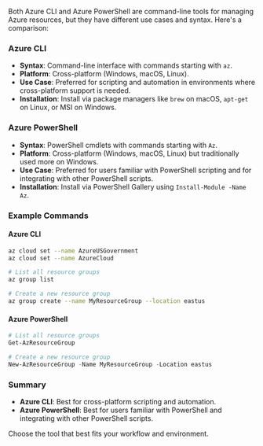 Both Azure CLI and Azure PowerShell are command-line tools for managing Azure resources, but they have different use cases and syntax. Here's a comparison:

### Azure CLI

- **Syntax**: Command-line interface with commands starting with `az`.
- **Platform**: Cross-platform (Windows, macOS, Linux).
- **Use Case**: Preferred for scripting and automation in environments where cross-platform support is needed.
- **Installation**: Install via package managers like `brew` on macOS, `apt-get` on Linux, or MSI on Windows.

### Azure PowerShell

- **Syntax**: PowerShell cmdlets with commands starting with `Az`.
- **Platform**: Cross-platform (Windows, macOS, Linux) but traditionally used more on Windows.
- **Use Case**: Preferred for users familiar with PowerShell scripting and for integrating with other PowerShell scripts.
- **Installation**: Install via PowerShell Gallery using `Install-Module -Name Az`.

### Example Commands

#### Azure CLI

```sh
az cloud set --name AzureUSGovernment
az cloud set --name AzureCloud

# List all resource groups
az group list

# Create a new resource group
az group create --name MyResourceGroup --location eastus
```

#### Azure PowerShell

```powershell
# List all resource groups
Get-AzResourceGroup

# Create a new resource group
New-AzResourceGroup -Name MyResourceGroup -Location eastus
```

### Summary

- **Azure CLI**: Best for cross-platform scripting and automation.
- **Azure PowerShell**: Best for users familiar with PowerShell and integrating with other PowerShell scripts.

Choose the tool that best fits your workflow and environment.
